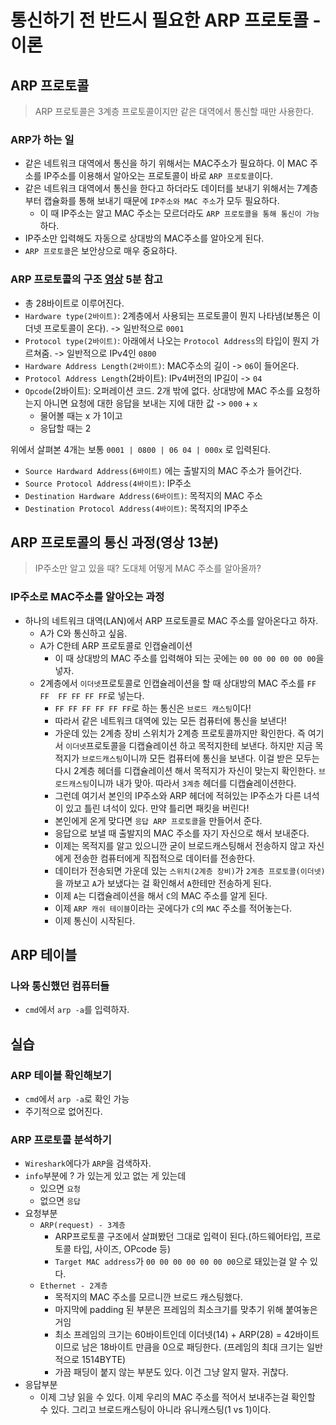 # 통신하기 전 반드시 필요한 ARP 프로토콜 - 이론

## ARP 프로토콜

> ARP 프로토콜은 3계층 프로토콜이지만 같은 대역에서 통신할 때만 사용한다.

### ARP가 하는 일

* 같은 네트워크 대역에서 통신을 하기 위해서는 MAC주소가 필요하다. 이 MAC 주소를 IP주소를 이용해서 알아오는 프로토콜이 바로 `ARP 프로토콜`이다.
* 같은 네트워크 대역에서 통신을 한다고 하더라도 데이터를 보내기 위해서는 7계층부터 캡슐화를 통해 보내기 때문에 `IP주소와 MAC 주소`가 모두 필요하다.
  * 이 때 IP주소는 알고 MAC 주소는 모르더라도 `ARP 프로토콜을 통해 통신이 가능`하다.
* IP주소만 입력해도 자동으로 상대방의 MAC주소를 알아오게 된다.
* `ARP 프로토콜`은 보안상으로 매우 중요하다.

### ARP 프로토콜의 구조 [영상](https://www.youtube.com/watch?v=LDsp-Xb168E&list=PL0d8NnikouEWcF1jJueLdjRIC4HsUlULi&index=7) 5분 참고

* 총 28바이트로 이루어진다.
* `Hardware type(2바이트)`: 2계층에서 사용되는 프로토콜이 뭔지 나타냄\(보통은 이더넷 프로토콜이 온다\). -&gt; 일반적으로 `0001`
* `Protocol type(2바이트)`: 아래에서 나오는 `Protocol Address`의 타입이 뭔지 가르쳐줌. -&gt; 일반적으로 IPv4인 `0800`
* `Hardware Address Length(2바이트)`: MAC주소의 길이 -&gt; `06`이 들어온다.
* `Protocol Address Length`\(2바이트\): IPv4버전의 IP길이 -&gt; `04`
* `Opcode`\(2바이트\): 오퍼레이션 코드. 2개 밖에 없다. 상대방에 MAC 주소를 요청하는지 아니면 요청에 대한 응답을 보내는 지에 대한 값 -&gt; `000` + `x`
  * 물어볼 때는 x 가 1이고
  * 응답할 때는 2

위에서 살펴본 4개는 보통 `0001 | 0800 | 06 04 | 000x` 로 입력된다.

* `Source Hardward Address(6바이트)` 에는 출발지의 MAC 주소가 들어간다.
* `Source Protocol Address(4바이트)`: IP주소
* `Destination Hardware Address(6바이트)`: 목적지의 MAC 주소
* `Destination Protocol Address(4바이트)`: 목적지의 IP주소 

## ARP 프로토콜의 통신 과정\(영상 13분\)

> IP주소만 알고 있을 때? 도대체 어떻게 MAC 주소를 알아올까?

### IP주소로 MAC주소를 알아오는 과정

* 하나의 네트워크 대역\(LAN\)에서 ARP 프로토콜로 MAC 주소를 알아온다고 하자.
  * A가 C와 통신하고 싶음.
  * A가 C한테 ARP 프로토콜로 인캡슐레이션
    * 이 때 상대방의 MAC 주소를 입력해야 되는 곳에는 `00 00 00 00 00 00`을 넣자.
  * 2계층에서 `이더넷`프로토콜로 인캡슐레이션을 할 때 상대방의 MAC 주소를 `FF FF  FF FF FF FF`로 넣는다.
    * `FF FF FF FF FF FF`로  하는 통신은 `브로드 캐스팅`이다!
    * 따라서 같은 네트워크 대역에 있는 모든 컴퓨터에 통신을 보낸다!
    * 가운데 있는 2계층 장비 스위치가 2계층 프로토콜까지만 확인한다. 즉 여기서 `이더넷`프로토콜을 디캡슐레이션 하고 목적지한테 보낸다. 하지만 지금 목적지가 `브로드캐스팅`이니까 모든 컴퓨터에 통신을 보낸다. 이걸 받은 모두는  다시 2계층 헤더를 디캡슐레이션 해서 목적지가 자신이 맞는지 확인한다. `브로드캐스팅`이니까 내가 맞아. 따라서 `3계층` 헤더를 디캡슐레이션한다. 
    * 그런데 여기서 본인의 IP주소와 ARP 헤더에 적혀있는 IP주소가 다른 녀석이 있고 틀린 녀석이 있다. 만약 틀리면 패킷을 버린다!
    * 본인에게 온게 맞다면 `응답 ARP 프로토콜`을 만들어서 준다.
    * 응답으로 보낼 때 출발지의 MAC 주소를 자기 자신으로 해서 보내준다. 
    * 이제는 목적지를 알고 있으니깐 굳이 브로드캐스팅해서 전송하지 않고 자신에게 전송한 컴퓨터에게 직접적으로 데이터를 전송한다.
    * 데이터가 전송되면 가운데 있는 `스위치(2계층 장비)`가 `2계층 프로토콜(이더넷)`을 까보고 `A`가 보냈다는 걸 확인해서 `A`한테만 전송하게 된다.
    * 이제 `A`는 디캡슐레이션을 해서 `C`의 MAC 주소를 알게 된다.
    * 이제 `ARP 캐쉬 테이블`이라는 곳에다가 `C`의 `MAC` 주소를 적어놓는다.
    * 이제 통신이 시작된다.

## ARP 테이블

### 나와 통신했던 컴퓨터들

* `cmd`에서 `arp -a`를 입력하자.

## 실습

### ARP 테이블 확인해보기

* `cmd`에서 `arp -a`로 확인 가능
* 주기적으로 없어진다.

### ARP 프로토콜 분석하기

* `Wireshark`에다가 `ARP`을 검색하자.
* `info`부분에 ? 가 있는게 있고 없는 게 있는데 
  * 있으면 `요청`
  * 없으면 `응답`
* 요청부분
  * `ARP(request) - 3계층`
    * ARP프로토콜 구조에서 살펴봤던 그대로 입력이 된다.\(하드웨어타입, 프로토콜 타입, 사이즈, OPcode 등\)
    * `Target MAC address`가 `00 00 00 00 00 00 00`으로 돼있는걸 알 수 있다.
  * `Ethernet - 2계층`
    * 목적지의 MAC 주소를 모르니깐 브로드 캐스팅했다.
    * 마지막에 padding 된 부분은 프레임의 최소크기를 맞추기 위해 붙여놓은거임
    * 최소 프레임의 크기는 60바이트인데 이더넷\(14\) + ARP\(28\) = 42바이트이므로 남은 18바이트 만큼을 0으로 패딩한다. \(프레임의 최대 크기는 일반적으로 1514BYTE\)
    * 가끔 패딩이 붙지 않는 부분도 있다. 이건 그냥 알지 말자. 귀찮다.
* 응답부분
  * 이제 그냥 읽을 수 있다. 이제 우리의 MAC 주소를 적어서 보내주는걸 확인할 수 있다. 그리고 브로드캐스팅이 아니라 유니캐스팅\(1 vs 1\)이다.

